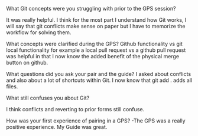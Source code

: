 What Git concepts were you struggling with prior to the GPS session?

It was really helpful.  I think for the most part I understand how Git works, I will say that git conflicts make sense on paper but I have to memorize the workflow for solving them.

What concepts were clarified during the GPS?
Github functionality vs git local functionality for example a local pull request vs a github pull request was helpful in that I now know the added benefit of the physical merge button on github.


What questions did you ask your pair and the guide?
I asked about conflicts and also about a lot of shortcuts within Git.  I now know that git add . adds all files.  

What still confuses you about Git?

I think conflicts and reverting to prior forms still confuse.

How was your first experience of pairing in a GPS?
-The GPS was a really positive experience.  My Guide was great.